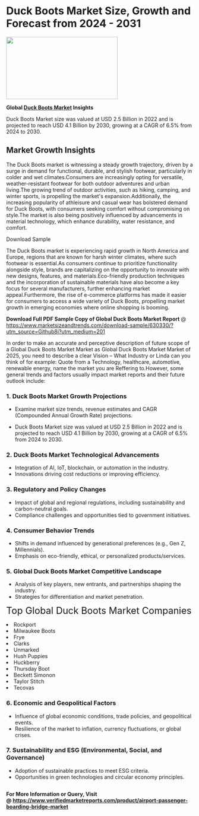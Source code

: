 <H1>Duck Boots Market Size, Growth and Forecast from 2024 - 2031</H1><img class="aligncenter size-medium wp-image-584254" src="https://thirdeyenews.in/wp-content/uploads/2024/09/Global-Market-Research-300x168.jpeg" alt="" width="300" height="168" /><p><strong>Global&nbsp;<a href="https://www.marketsizeandtrends.com/download-sample/630330/?utm_source=Github8j?utm_medium=201">Duck Boots Market</a> Insights</strong></p><p>Duck Boots Market size was valued at USD 2.5 Billion in 2022 and is projected to reach USD 4.1 Billion by 2030, growing at a CAGR of 6.5% from 2024 to 2030.</p><p><h2>Market Growth Insights</h2> <p>The Duck Boots market is witnessing a steady growth trajectory, driven by a surge in demand for functional, durable, and stylish footwear, particularly in colder and wet climates.Consumers are increasingly opting for versatile, weather-resistant footwear for both outdoor adventures and urban living.The growing trend of outdoor activities, such as hiking, camping, and winter sports, is propelling the market's expansion.Additionally, the increasing popularity of athleisure and casual wear has bolstered demand for Duck Boots, with consumers seeking comfort without compromising on style.The market is also being positively influenced by advancements in material technology, which enhance durability, water resistance, and comfort.</p> <p>Download Sample</p> <p>The Duck Boots market is experiencing rapid growth in North America and Europe, regions that are known for harsh winter climates, where such footwear is essential.As consumers continue to prioritize functionality alongside style, brands are capitalizing on the opportunity to innovate with new designs, features, and materials.Eco-friendly production techniques and the incorporation of sustainable materials have also become a key focus for several manufacturers, further enhancing market appeal.Furthermore, the rise of e-commerce platforms has made it easier for consumers to access a wide variety of Duck Boots, propelling market growth in emerging economies where online shopping is booming.</p> <p></p><p><span class=""><strong>Download Full PDF Sample Copy of Global Duck Boots Market Report</strong> @ <a href="https://www.marketsizeandtrends.com/download-sample/630330/?utm_source=Github8j?utm_medium=201" target="_blank">https://www.marketsizeandtrends.com/download-sample/630330/?utm_source=Github8j?utm_medium=201</a></span></p><p>In order to make an accurate and perceptive description of future scope of a Global&nbsp;Duck Boots Market Market as Global&nbsp;Duck Boots Market Market of 2025, you need to describe a clear Vision &ndash; What Industry or Linda can you think of for example: Quote from a Technology, healthcare, automotive, renewable energy, name the market you are Reffering to.However, some general trends and factors usually impact market reports and their future outlook include:</p><h3>1.&nbsp;<strong>Duck Boots Market Growth Projections</strong></h3><ul><li>Examine market size trends, revenue estimates and CAGR (Compounded Annual Growth Rate) projections.</li><li><p>Duck Boots Market size was valued at USD 2.5 Billion in 2022 and is projected to reach USD 4.1 Billion by 2030, growing at a CAGR of 6.5% from 2024 to 2030.</p></li></ul><h3>2.&nbsp;<strong>Duck Boots Market Technological Advancements</strong></h3><ul><li>Integration of AI, IoT, blockchain, or automation in the industry.</li><li>Innovations driving cost reductions or improving efficiency.</li></ul><h3>3.&nbsp;<strong>Regulatory and Policy Changes</strong></h3><ul><li>Impact of global and regional regulations, including sustainability and carbon-neutral goals.</li><li>Compliance challenges and opportunities tied to government initiatives.</li></ul><h3>4.&nbsp;<strong>Consumer Behavior Trends</strong></h3><ul><li>Shifts in demand influenced by generational preferences (e.g., Gen Z, Millennials).</li><li>Emphasis on eco-friendly, ethical, or personalized products/services.</li></ul><h3>5.&nbsp;<strong>Global Duck Boots Market Competitive Landscape</strong></h3><ul><li>Analysis of key players, new entrants, and partnerships shaping the industry.</li><li>Strategies for differentiation and market penetration.</li></ul><p data-pm-slice="1 1 []"><span style="color: inherit; font-family: inherit; font-size: 25px;">Top Global Duck Boots Market Companies</span></p><div class="" data-test-id=""><p><li>Rockport</li><li> Milwaukee Boots</li><li> Frye</li><li> Clarks</li><li> Unmarked</li><li> Hush Puppies</li><li> Huckberry</li><li> Thursday Boot</li><li> Beckett Simonon</li><li> Taylor Stitch</li><li> Tecovas</li></p></div><h3>6.&nbsp;<strong>Economic and Geopolitical Factors</strong></h3><ul><li>Influence of global economic conditions, trade policies, and geopolitical events.</li><li>Resilience of the market to inflation, currency fluctuations, or global crises.</li></ul><h3>7.&nbsp;<strong>Sustainability and ESG (Environmental, Social, and Governance)</strong></h3><ul><li>Adoption of sustainable practices to meet ESG criteria.</li><li>Opportunities in green technologies and circular economy principles.</li></ul><h2><strong style="font-size: 14px;">For More Information or Query, Visit @&nbsp;</strong><a style="background-color: #ffffff; font-size: 14px;" href="https://www.marketsizeandtrends.com/report/duck-boots-market/" target="_blank">https://www.verifiedmarketreports.com/product/airport-passenger-boarding-bridge-market</a></h2>